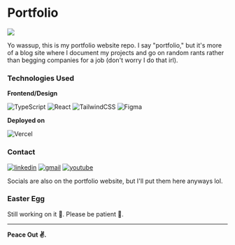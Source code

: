 # Portfolio

[![](https://img.shields.io/badge/Website-100000?style=for-the-badge&logo=&logoColor=white&labelColor=black&color=black)](https://warrenwu.vercel.app/)

Yo wassup, this is my portfolio website repo. I say "portfolio," but it's more of a blog site where I document my projects and go on random rants rather than begging companies for a job (don't worry I do that irl).

### Technologies Used

**Frontend/Design**

![TypeScript](https://img.shields.io/badge/typescript-%23007ACC.svg?style=for-the-badge&logo=typescript&logoColor=white) ![React](https://img.shields.io/badge/react-%2320232a.svg?style=for-the-badge&logo=react&logoColor=%2361DAFB) ![TailwindCSS](https://img.shields.io/badge/tailwindcss-%2338B2AC.svg?style=for-the-badge&logo=tailwind-css&logoColor=white) ![Figma](https://img.shields.io/badge/figma-%23F24E1E.svg?style=for-the-badge&logo=figma&logoColor=white)

**Deployed on**

![Vercel](https://img.shields.io/badge/vercel-%23000000.svg?style=for-the-badge&logo=vercel&logoColor=white)

### Contact

[![linkedin](https://img.shields.io/badge/linkedin-0A66C2?style=for-the-badge&logo=linkedin&logoColor=white)](https://www.linkedin.com/in/warren-wu4/) [![gmail](https://img.shields.io/badge/gmail-EA4335?style=for-the-badge&logo=gmail&logoColor=white)](https://mail.google.com/mail/?view=cm&fs=1&to=warrenweiwu04@gmail.com) [![youtube](https://img.shields.io/badge/youtube-FF0000?style=for-the-badge&logo=youtube&logoColor=white)](https://www.youtube.com/channel/UCiJosbDdPhrP3Rn3hfSBInw/)

Socials are also on the portfolio website, but I'll put them here anyways lol.

### Easter Egg

Still working on it 🫤. Please be patient 🙏.

---

**Peace Out ✌️.**

